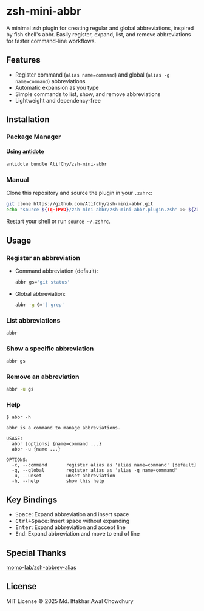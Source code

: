 # zsh-mini-abbr

A minimal zsh plugin for creating regular and global abbreviations, inspired by fish shell's abbr.
Easily register, expand, list, and remove abbreviations for faster command-line workflows.

## Features

- Register command (`alias name=command`) and global (`alias -g name=command`) abbreviations
- Automatic expansion as you type
- Simple commands to list, show, and remove abbreviations
- Lightweight and dependency-free

## Installation

### Package Manager

#### Using [antidote](https://github.com/mattmc3/antidote.git)

```sh
antidote bundle AtifChy/zsh-mini-abbr
```

### Manual

Clone this repository and source the plugin in your `.zshrc`:

```sh
git clone https://github.com/AtifChy/zsh-mini-abbr.git
echo "source ${(q-)PWD}/zsh-mini-abbr/zsh-mini-abbr.plugin.zsh" >> ${ZDOTDIR:-$HOME}/.zshrc
```

Restart your shell or run `source ~/.zshrc`.

## Usage

### Register an abbreviation

- Command abbreviation (default):

  ```sh
  abbr gs='git status'
  ```

- Global abbreviation:

  ```sh
  abbr -g G='| grep'
  ```

### List abbreviations

```sh
abbr
```

### Show a specific abbreviation

```sh
abbr gs
```

### Remove an abbreviation

```sh
abbr -u gs
```

### Help

```
$ abbr -h

abbr is a command to manage abbreviations.

USAGE:
  abbr [options] {name=command ...}
  abbr -u {name ...}

OPTIONS:
  -c, --command       register alias as 'alias name=command' [default]
  -g, --global        register alias as 'alias -g name=command'
  -u, --unset         unset abbreviation
  -h, --help          show this help
```

## Key Bindings

- <kbd>Space</kbd>: Expand abbreviation and insert space
- <kbd>Ctrl+Space</kbd>: Insert space without expanding
- <kbd>Enter</kbd>: Expand abbreviation and accept line
- <kbd>End</kbd>: Expand abbreviation and move to end of line

## Special Thanks

[momo-lab/zsh-abbrev-alias](https://github.com/momo-lab/zsh-abbrev-alias.git)

## License

MIT License © 2025 Md. Iftakhar Awal Chowdhury
